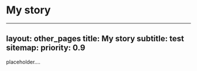 # My story

---
layout: other_pages
title: My story
subtitle: test
sitemap:
  priority: 0.9
---

placeholder....